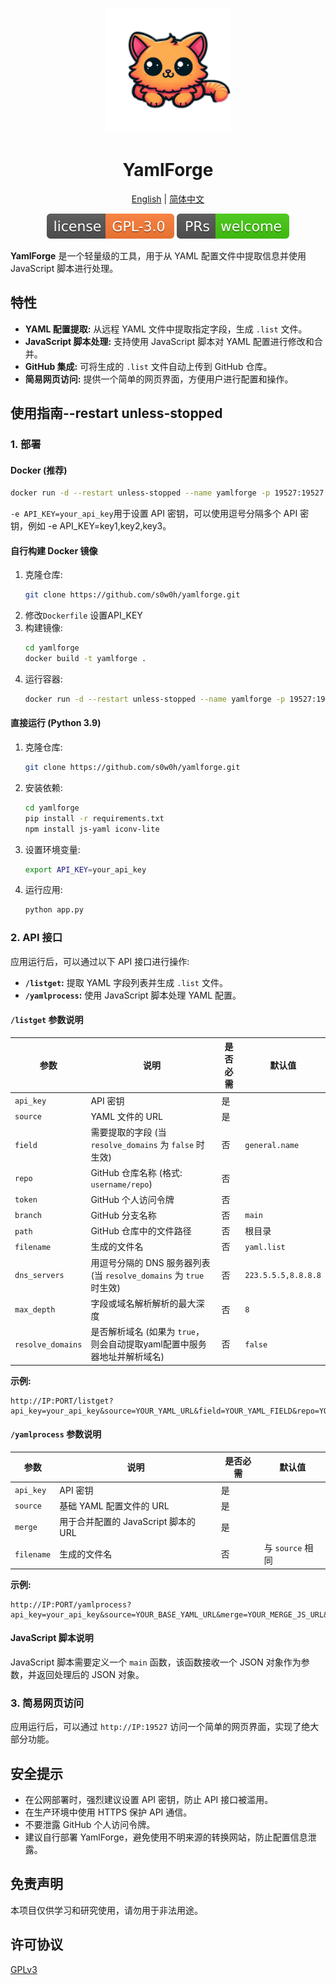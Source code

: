 <p align="center">
<img src="assets/yamlforge.png" alt="YamlForge" width="200">
</p>
<h1 align="center">
  YamlForge
</h1>

<p align="center">
 <a href="docs/README.en.md">English</a> | <a href="README.md">简体中文</a>
</p>

<p align="center">
  <a href="https://github.com/s0w0h/yamlforge/blob/main/LICENSE"><img src="assets/GPL-3.0License.svg" alt="License"></a>
  <a href="https://github.com/s0w0h/yamlforge/pulls"><img src="assets/PRs-welcome-brightgreen.svg" alt="PRs Welcome"></a>
</p>

**YamlForge** 是一个轻量级的工具，用于从 YAML 配置文件中提取信息并使用 JavaScript 脚本进行处理。

## 特性

- **YAML 配置提取:** 从远程 YAML 文件中提取指定字段，生成 `.list` 文件。
- **JavaScript 脚本处理:** 支持使用 JavaScript 脚本对 YAML 配置进行修改和合并。
- **GitHub 集成:** 可将生成的 `.list` 文件自动上传到 GitHub 仓库。
- **简易网页访问:** 提供一个简单的网页界面，方便用户进行配置和操作。

## 使用指南--restart unless-stopped

### 1. 部署

#### Docker (推荐)

```bash
docker run -d --restart unless-stopped --name yamlforge -p 19527:19527 e API_KEY=your_api_key s0w0h/yamlforge:latest
```

`-e API_KEY=your_api_key`用于设置 API 密钥，可以使用逗号分隔多个 API 密钥，例如 -e API_KEY=key1,key2,key3。

#### 自行构建 Docker 镜像

1. 克隆仓库:
   ```bash
   git clone https://github.com/s0w0h/yamlforge.git
   ```
2. 修改`Dockerfile`
   设置API_KEY
3. 构建镜像:
   ```bash
   cd yamlforge
   docker build -t yamlforge .
   ```
4. 运行容器:
   ```bash
   docker run -d --restart unless-stopped --name yamlforge -p 19527:19527 -e API_KEY=your_api_key yamlforge
   ```

#### 直接运行 (Python 3.9)

1. 克隆仓库:
   ```bash
   git clone https://github.com/s0w0h/yamlforge.git
   ```
2. 安装依赖:
   ```bash
   cd yamlforge
   pip install -r requirements.txt
   npm install js-yaml iconv-lite
   ```
3. 设置环境变量:
   ```bash
   export API_KEY=your_api_key
   ```
4. 运行应用:
   ```bash
   python app.py
   ```

### 2. API 接口

应用运行后，可以通过以下 API 接口进行操作:

- **`/listget`:** 提取 YAML 字段列表并生成 `.list` 文件。
- **`/yamlprocess`:** 使用 JavaScript 脚本处理 YAML 配置。

#### `/listget` 参数说明

| 参数              | 说明                                                                     | 是否必需 | 默认值              |
| ----------------- | ------------------------------------------------------------------------ | -------- | ------------------- |
| `api_key`         | API 密钥                                                                 | 是       |                     |
| `source`          | YAML 文件的 URL                                                          | 是       |                     |
| `field`           | 需要提取的字段 (当 `resolve_domains` 为 `false` 时生效)                  | 否       | `general.name`      |
| `repo`            | GitHub 仓库名称 (格式: `username/repo`)                                  | 否       |                     |
| `token`           | GitHub 个人访问令牌                                                      | 否       |                     |
| `branch`          | GitHub 分支名称                                                          | 否       | `main`              |
| `path`            | GitHub 仓库中的文件路径                                                  | 否       | 根目录              |
| `filename`        | 生成的文件名                                                             | 否       | `yaml.list`         |
| `dns_servers`     | 用逗号分隔的 DNS 服务器列表 (当 `resolve_domains` 为 `true` 时生效)      | 否       | `223.5.5.5,8.8.8.8` |
| `max_depth`       | 字段或域名解析解析的最大深度                                             | 否       | `8`                 |
| `resolve_domains` | 是否解析域名 (如果为 `true`，则会自动提取yaml配置中服务器地址并解析域名) | 否       | `false`             |

**示例:**

```
http://IP:PORT/listget?api_key=your_api_key&source=YOUR_YAML_URL&field=YOUR_YAML_FIELD&repo=YOUR_REPO_NAME&token=YOUR_GITHUB_TOKEN&branch=YOUR_BRANCH_NAME&path=YOUR_PATH&filename=YOUR_FILE_NAME.list&dns_servers=223.5.5.5,119.29.29.29,1.1.1.1,8.8.8.8&max_depth=10&resolve_domains=true
```

#### `/yamlprocess` 参数说明

| 参数       | 说明                                 | 是否必需 | 默认值           |
| ---------- | ------------------------------------ | -------- | ---------------- |
| `api_key`  | API 密钥                             | 是       |                  |
| `source`   | 基础 YAML 配置文件的 URL             | 是       |                  |
| `merge`    | 用于合并配置的 JavaScript 脚本的 URL | 是       |                  |
| `filename` | 生成的文件名                         | 否       | 与 `source` 相同 |

**示例:**

 ```
http://IP:PORT/yamlprocess?api_key=your_api_key&source=YOUR_BASE_YAML_URL&merge=YOUR_MERGE_JS_URL&filename=YOUR_FILE_NAME
 ```

#### JavaScript 脚本说明

JavaScript 脚本需要定义一个 `main` 函数，该函数接收一个 JSON 对象作为参数，并返回处理后的 JSON 对象。

### 3. 简易网页访问

应用运行后，可以通过 `http://IP:19527` 访问一个简单的网页界面，实现了绝大部分功能。

## 安全提示

- 在公网部署时，强烈建议设置 API 密钥，防止 API 接口被滥用。
- 在生产环境中使用 HTTPS 保护 API 通信。
- 不要泄露 GitHub 个人访问令牌。
- 建议自行部署 YamlForge，避免使用不明来源的转换网站，防止配置信息泄露。

## 免责声明

本项目仅供学习和研究使用，请勿用于非法用途。

## 许可协议

[GPLv3](LICENSE)
